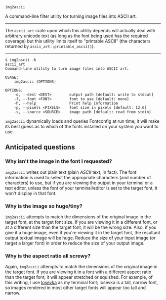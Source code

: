 `img2ascii`

A command-line filter utility for turning image files into ASCII art.

---

The `ascii_art` crate upon which this utility depends will actually
deal with arbitrary unicode text (as long as the font being used has
the required coverage) but this utility limits itself to "printable
ASCII" (the characters returned by `ascii_art::printable_ascii()`).

---

```text
$ img2ascii -h
ascii_art
Command-line utility to turn image files into ASCII art.

USAGE:
    img2ascii [OPTIONS]

OPTIONS:
    -d, --dest <DEST>        output path [default: write to stdout]
    -f, --font <FONT>        font to use [default: mono]
    -h, --help               Print help information
    -p, --pixels <PIXELS>    font size in pixels [default: 12.0]
    -s, --source <SOURCE>    image path [default: read from stdin]
```

`img2ascii` dynamically loads and queries Fontconfig at run time; it will
make its best guess as to which of the fonts installed on your system you
want to use.

## Anticipated questions

### Why isn't the image in the font I requested?

`img2ascii` writes out plain text (plain _ASCII_ text, in fact). The font
information is used to select the appropriate characters (and number of
characters) to use, but if you are viewing the output in your terminal or
a text editor, unless the font of your terminal/editor is set to the
target font, it won't display in that font.

### Why is the image so huge/tiny?

`img2ascii` attempts to match the dimensions of the original image in
the target font, at the target font size. If you are viewing it in a
different font, or at a different size than the target font, it will
be the wrong size. Also, if you give it a huge image, even if you're
viewing it in the target font, the resultant output textual image
will be huge. Reduce the size of your input image (or target a larger
font) in order to reduce the size of your output image.

### Why is the aspect ratio all screwy?

Again, `img2ascii` attempts to match the dimensions of the original
image in the target font. If you are viewing it in a font with a
different aspect ratio than the target font, it will appear stretched
or squished. For example, of this writing, I use
[Iosevka](https://github.com/be5invis/Iosevka) as my terminal font;
Iosevka is a tall, narrow font, so images rendered in most other
target fonts will appear too tall and narrow.